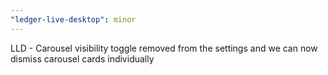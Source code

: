 ```yaml
---
"ledger-live-desktop": minor
---
```


LLD - Carousel visibility toggle removed from the settings and we can now dismiss carousel cards individually
